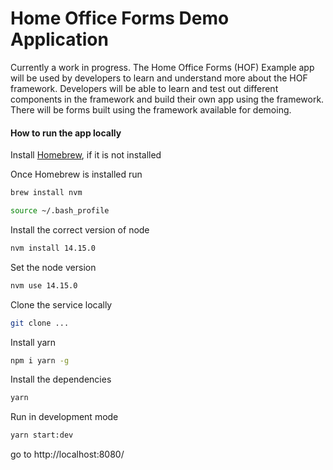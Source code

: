 # Home Office Forms Demo Application

Currently a work in progress. The Home Office Forms (HOF) Example app will be used by developers to learn and understand more about the HOF framework. Developers will be able to learn and test out different components in the framework and build their own app using the framework. There will be forms built using the framework available for demoing.

#### How to run the app locally

Install [Homebrew](https://brew.sh/), if it is not installed

Once Homebrew is installed run

```bash
brew install nvm
```
```bash
source ~/.bash_profile
```

Install the correct version of node

```bash
nvm install 14.15.0
```

Set the node version

```bash
nvm use 14.15.0
```

Clone the service locally

```bash
git clone ...
```

Install yarn

```bash
npm i yarn -g
```

Install the dependencies

```bash
yarn
```

Run in development mode

```bash
yarn start:dev
```

go to http://localhost:8080/

